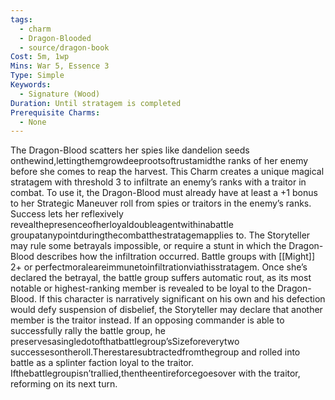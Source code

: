 ```yaml
---
tags:
  - charm
  - Dragon-Blooded
  - source/dragon-book
Cost: 5m, 1wp
Mins: War 5, Essence 3
Type: Simple
Keywords:
  - Signature (Wood)
Duration: Until stratagem is completed
Prerequisite Charms:
  - None
---
```

The Dragon-Blood scatters her spies like dandelion seeds onthewind,lettingthemgrowdeeprootsoftrustamidthe ranks of her enemy before she comes to reap the harvest. This Charm creates a unique magical stratagem with threshold 3 to infiltrate an enemy’s ranks with a traitor in combat. To use it, the Dragon-Blood must already have at least a +1 bonus to her Strategic Maneuver roll from spies or traitors in the enemy’s ranks. Success lets her reflexively revealthepresenceofherloyaldoubleagentwithinabattle groupatanypointduringthecombatthestratagemapplies to. The Storyteller may rule some betrayals impossible, or require a stunt in which the Dragon-Blood describes how the infiltration occurred. Battle groups with [[Might]] 2+ or perfectmoraleareimmunetoinfiltrationviathisstratagem. Once she’s declared the betrayal, the battle group suffers automatic rout, as its most notable or highest-ranking member is revealed to be loyal to the Dragon-Blood. If this character is narratively significant on his own and his defection would defy suspension of disbelief, the Storyteller may declare that another member is the traitor instead. If an opposing commander is able to successfully rally the battle group, he preservesasingledotofthatbattlegroup’sSizeforeverytwo successesontheroll.Therestaresubtractedfromthegroup and rolled into battle as a splinter faction loyal to the traitor. Ifthebattlegroupisn’trallied,thentheentireforcegoesover with the traitor, reforming on its next turn.